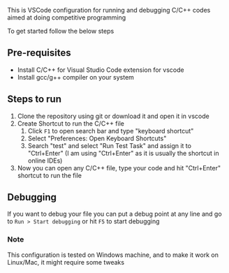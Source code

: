 This is VSCode configuration for running and debugging C/C++ codes aimed at doing competitive programming

To get started follow the below steps

## Pre-requisites
* Install C/C++ for Visual Studio Code extension for vscode
* Install gcc/g++ compiler on your system


## Steps to run
1. Clone the repository using git or download it and open it in vscode
2. Create Shortcut to run the C/C++ file
   1. Click `F1` to open search bar and type "keyboard shortcut"
   2. Select "Preferences: Open Keyboard Shortcuts"
   3. Search "test" and select "Run Test Task" and assign it to "Ctrl+Enter" (I am using "Ctrl+Enter" as it is usually the shortcut in online IDEs)
3. Now you can open any C/C++ file, type your code and hit "Ctrl+Enter" shortcut to run the file

## Debugging
If you want to debug your file you can put a debug point at any line and go to `Run > Start debugging` or hit `F5` to start debugging


### Note
This configuration is tested on Windows machine, and to make it work on Linux/Mac, it might require some tweaks
